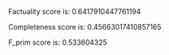 Factuality score is: 0.6417910447761194

Completeness score is: 0.45663017410857165

F_prim score is: 0.533604325
